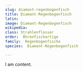 ```yaml
---
slug: diamant-regenbogenfisch
title: Diamant-Regenbogenfisch
latin:
image: Diamant-Regenbogenfisch
wikipedia: 
class: Strahlenflosser
order:  Ährenfischartige
family:  Regenbogenfische
species:  Diamant-Regenbogenfisch

---
```


I am content.
